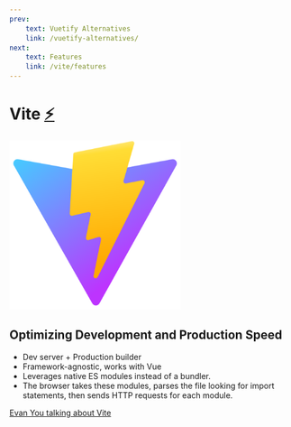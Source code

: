```yaml
---
prev:
    text: Vuetify Alternatives
    link: /vuetify-alternatives/
next:
    text: Features
    link: /vite/features
---
```


# Vite [⚡](https://vitejs.dev/)

<img src="./vite-logo.svg" height="300" alt="Vite Logo" />

## Optimizing Development and Production Speed

- Dev server + Production builder
- Framework-agnostic, works with Vue
- Leverages native ES modules instead of a bundler.
- The browser takes these modules, parses the file looking for
import statements, then sends HTTP requests for each module.

[Evan You talking about Vite](https://www.youtube.com/watch?v=DkGV5F4XnfQ)